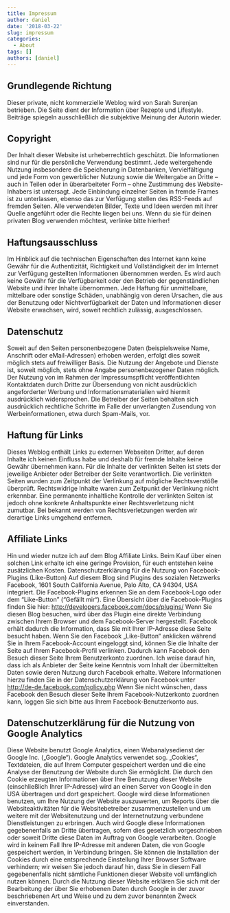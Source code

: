 ```yaml
---
title: Impressum
author: daniel
date: '2018-03-22'
slug: impressum
categories:
  - About
tags: []
authors: [daniel]
---
```



## Grundlegende Richtung
Dieser private, nicht kommerzielle Weblog wird von Sarah Surenjan betrieben. Die Seite dient der Information über Rezepte und Lifestyle. Beiträge spiegeln ausschließlich die subjektive Meinung der Autorin wieder.

## Copyright
Der Inhalt dieser Website ist urheberrechtlich geschützt. Die Informationen sind nur für die persönliche Verwendung bestimmt. Jede weitergehende Nutzung insbesondere die Speicherung in Datenbanken, Vervielfältigung und jede Form von gewerblicher Nutzung sowie die Weitergabe an Dritte – auch in Teilen oder in überarbeiteter Form – ohne Zustimmung des Website-Inhabers ist untersagt.
Jede Einbindung einzelner Seiten in fremde Frames ist zu unterlassen, ebenso das zur Verfügung stellen des RSS-Feeds auf fremden Seiten.
Alle verwendeten Bilder, Texte und Ideen werden mit ihrer Quelle angeführt oder die Rechte liegen bei uns. Wenn du sie für deinen privaten Blog verwenden möchtest, verlinke bitte hierher!

## Haftungsausschluss
Im Hinblick auf die technischen Eigenschaften des Internet kann keine Gewähr für die Authentizität, Richtigkeit und Vollständigkeit der im Internet zur Verfügung gestellten Informationen übernommen werden. Es wird auch keine Gewähr für die Verfügbarkeit oder den Betrieb der gegenständlichen Website und ihrer Inhalte übernommen.
Jede Haftung für unmittelbare, mittelbare oder sonstige Schäden, unabhängig von deren Ursachen, die aus der Benutzung oder Nichtverfügbarkeit der Daten und Informationen dieser Website erwachsen, wird, soweit rechtlich zulässig, ausgeschlossen.

## Datenschutz
Soweit auf den Seiten personenbezogene Daten (beispielsweise Name, Anschrift oder eMail-Adressen) erhoben werden, erfolgt dies soweit möglich stets auf freiwilliger Basis. Die Nutzung der Angebote und Dienste ist, soweit möglich, stets ohne Angabe personenbezogener Daten möglich.
Der Nutzung von im Rahmen der Impressumspflicht veröffentlichten Kontaktdaten durch Dritte zur Übersendung von nicht ausdrücklich angeforderter Werbung und Informationsmaterialien wird hiermit ausdrücklich widersprochen. Die Betreiber der Seiten behalten sich ausdrücklich rechtliche Schritte im Falle der unverlangten Zusendung von Werbeinformationen, etwa durch Spam-Mails, vor.
## Haftung für Links
Dieses Weblog enthält Links zu externen Webseiten Dritter, auf deren Inhalte ich keinen Einfluss habe und deshalb für fremde Inhalte keine Gewähr übernehmen kann. Für die Inhalte der verlinkten Seiten ist stets der jeweilige Anbieter oder Betreiber der Seite verantwortlich. Die verlinkten Seiten wurden zum Zeitpunkt der Verlinkung auf mögliche Rechtsverstöße überprüft. Rechtswidrige Inhalte waren zum Zeitpunkt der Verlinkung nicht erkennbar. Eine permanente inhaltliche Kontrolle der verlinkten Seiten ist jedoch ohne konkrete Anhaltspunkte einer Rechtsverletzung nicht zumutbar. Bei bekannt werden von Rechtsverletzungen werden wir derartige Links umgehend entfernen.

## Affiliate Links
Hin und wieder nutze ich auf dem Blog Affiliate Links. Beim Kauf über einen solchen Link erhalte ich eine geringe Provision, für euch entstehen keine zusätzlichen Kosten.
Datenschutzerklärung für die Nutzung von Facebook-Plugins (Like-Button)
Auf diesem Blog sind Plugins des sozialen Netzwerks Facebook, 1601 South California Avenue, Palo Alto, CA 94304, USA integriert. Die Facebook-Plugins erkennen Sie an dem Facebook-Logo oder dem “Like-Button” (“Gefällt mir“). Eine Übersicht über die Facebook-Plugins finden Sie hier: http://developers.facebook.com/docs/plugins/
Wenn Sie diesen Blog besuchen, wird über das Plugin eine direkte Verbindung zwischen Ihrem Browser und dem Facebook-Server hergestellt. Facebook erhält dadurch die Information, dass Sie mit Ihrer IP-Adresse diese Seite besucht haben. Wenn Sie den Facebook „Like-Button“ anklicken während Sie in Ihrem Facebook-Account eingeloggt sind, können Sie die Inhalte der Seite auf Ihrem Facebook-Profil verlinken. Dadurch kann Facebook den Besuch dieser Seite Ihrem Benutzerkonto zuordnen. Ich weise darauf hin, dass ich als Anbieter der Seite keine Kenntnis vom Inhalt der übermittelten Daten sowie deren Nutzung durch Facebook erhalte. Weitere Informationen hierzu finden Sie in der Datenschutzerklärung von Facebook unter http://de-de.facebook.com/policy.php
Wenn Sie nicht wünschen, dass Facebook den Besuch dieser Seite Ihrem Facebook-Nutzerkonto zuordnen kann, loggen Sie sich bitte aus Ihrem Facebook-Benutzerkonto aus.

## Datenschutzerklärung für die Nutzung von Google Analytics
Diese Website benutzt Google Analytics, einen Webanalysedienst der Google Inc. („Google“). Google Analytics verwendet sog. „Cookies“, Textdateien, die auf Ihrem Computer gespeichert werden und die eine Analyse der Benutzung der Website durch Sie ermöglicht. Die durch den Cookie erzeugten Informationen über Ihre Benutzung dieser Website (einschließlich Ihrer IP-Adresse) wird an einen Server von Google in den USA übertragen und dort gespeichert. Google wird diese Informationen benutzen, um Ihre Nutzung der Website auszuwerten, um Reports über die Websiteaktivitäten für die Websitebetreiber zusammenzustellen und um weitere mit der Websitenutzung und der Internetnutzung verbundene Dienstleistungen zu erbringen. Auch wird Google diese Informationen gegebenenfalls an Dritte übertragen, sofern dies gesetzlich vorgeschrieben oder soweit Dritte diese Daten im Auftrag von Google verarbeiten. Google wird in keinem Fall Ihre IP-Adresse mit anderen Daten, die von Google gespeichert werden, in Verbindung bringen. Sie können die Installation der Cookies durch eine entsprechende Einstellung Ihrer Browser Software verhindern; wir weisen Sie jedoch darauf hin, dass Sie in diesem Fall gegebenenfalls nicht sämtliche Funktionen dieser Website voll umfänglich nutzen können. Durch die Nutzung dieser Website erklären Sie sich mit der Bearbeitung der über Sie erhobenen Daten durch Google in der zuvor beschriebenen Art und Weise und zu dem zuvor benannten Zweck einverstanden.
